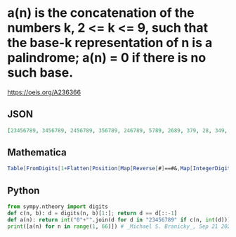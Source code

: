# a\(n\) is the concatenation of the numbers k, 2 <\= k <\= 9, such that the base\-k representation of n is a palindrome; a\(n\) \= 0 if there is no such base\.
https://oeis.org/A236366
## JSON
```JSON
[23456789, 3456789, 2456789, 356789, 246789, 5789, 2689, 379, 28, 349, 0, 5, 3, 6, 24, 37, 24, 58, 0, 39, 246, 0, 3, 57, 4, 35, 28, 36, 4, 9, 25, 7, 2, 4, 6, 58, 6, 4, 0, 379, 5, 4, 6, 0, 28, 45, 0, 7, 6, 79, 24, 35, 0, 8, 46, 3, 57, 0, 4, 9, 6, 5, 248, 7, 248]
```
## Mathematica
```Mathematica
Table[FromDigits[1+Flatten[Position[Map[Reverse[#]==#&,Map[IntegerDigits[n,#]&,Range[2,9]]],True]]],{n,50}]
```
## Python
```Python
from sympy.ntheory import digits
def c(n, b): d = digits(n, b)[1:]; return d == d[::-1]
def a(n): return int("0"+"".join(d for d in "23456789" if c(n, int(d))))
print([a(n) for n in range(1, 66)]) # _Michael S. Branicky_, Sep 21 2022
```
